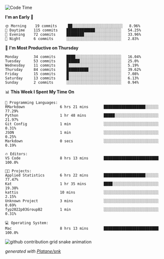 <!--START_SECTION:waka-->
![Code Time](http://img.shields.io/badge/Code%20Time-59%20hrs%2011%20mins-blue)

**I'm an Early 🐤** 

```text
🌞 Morning    19 commits     ██░░░░░░░░░░░░░░░░░░░░░░░   8.96% 
🌆 Daytime    115 commits    █████████████░░░░░░░░░░░░   54.25% 
🌃 Evening    72 commits     ████████░░░░░░░░░░░░░░░░░   33.96% 
🌙 Night      6 commits      ░░░░░░░░░░░░░░░░░░░░░░░░░   2.83%

```
📅 **I'm Most Productive on Thursday** 

```text
Monday       34 commits     ████░░░░░░░░░░░░░░░░░░░░░   16.04% 
Tuesday      53 commits     ██████░░░░░░░░░░░░░░░░░░░   25.0% 
Wednesday    11 commits     █░░░░░░░░░░░░░░░░░░░░░░░░   5.19% 
Thursday     84 commits     ██████████░░░░░░░░░░░░░░░   39.62% 
Friday       15 commits     █░░░░░░░░░░░░░░░░░░░░░░░░   7.08% 
Saturday     13 commits     █░░░░░░░░░░░░░░░░░░░░░░░░   6.13% 
Sunday       2 commits      ░░░░░░░░░░░░░░░░░░░░░░░░░   0.94%

```


📊 **This Week I Spent My Time On** 

```text
💬 Programming Languages: 
RMarkdown                6 hrs 21 mins       ███████████████████░░░░░░   77.29% 
Python                   1 hr 48 mins        █████░░░░░░░░░░░░░░░░░░░░   21.97% 
Git Config               1 min               ░░░░░░░░░░░░░░░░░░░░░░░░░   0.31% 
JSON                     1 min               ░░░░░░░░░░░░░░░░░░░░░░░░░   0.25% 
Markdown                 0 secs              ░░░░░░░░░░░░░░░░░░░░░░░░░   0.19%

🔥 Editors: 
VS Code                  8 hrs 13 mins       █████████████████████████   100.0%

🐱‍💻 Projects: 
Applied Statistics       6 hrs 22 mins       ███████████████████░░░░░░   77.47% 
Kat                      1 hr 35 mins        ████░░░░░░░░░░░░░░░░░░░░░   19.38% 
kattis                   10 mins             ░░░░░░░░░░░░░░░░░░░░░░░░░   2.15% 
Unknown Project          3 mins              ░░░░░░░░░░░░░░░░░░░░░░░░░   0.69% 
fyp2022p03GroupB2        1 min               ░░░░░░░░░░░░░░░░░░░░░░░░░   0.31%

💻 Operating System: 
Mac                      8 hrs 13 mins       █████████████████████████   100.0%

```


<!--END_SECTION:waka-->


<!--Snake Game-->
![github contribution grid snake animation](https://raw.githubusercontent.com/viggo-gascou/viggo-gascou/output/github-contribution-grid-snake.svg)

_generated with [Platane/snk](https://github.com/Platane/snk)_
<!--Snake Game-->

